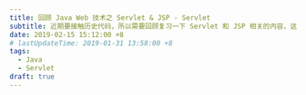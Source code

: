 ```yaml
---
title: 回顾 Java Web 技术之 Servlet & JSP - Servlet
subtitle: 近期要接触历史代码，所以需要回顾复习一下 Servlet 和 JSP 相关的内容，这篇文章记录关于 Servlet 的内容。
date: 2019-02-15 15:12:00 +8
# lastUpdateTime: 2019-01-31 13:58:00 +8
tags:
  - Java
  - Servlet
draft: true
---
```


